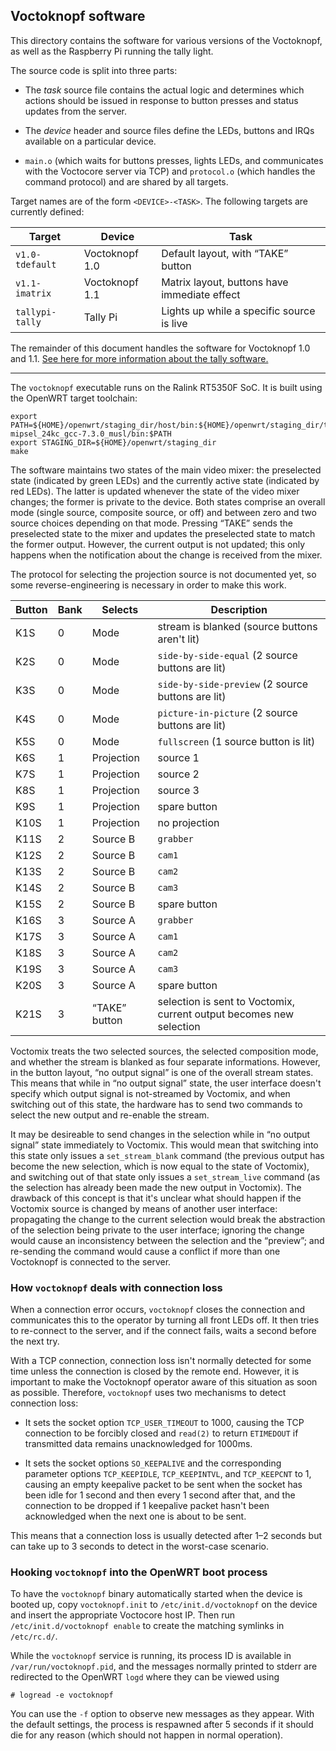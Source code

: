 Voctoknopf software
-------------------

This directory contains the software for various versions of the
Voctoknopf, as well as the Raspberry Pi running the tally light.

The source code is split into three parts:

* The *task* source file contains the actual logic and determines
  which actions should be issued in response to button presses and
  status updates from the server.

* The *device* header and source files define the LEDs, buttons and
  IRQs available on a particular device.

* `main.o` (which waits for buttons presses, lights LEDs, and
  communicates with the Voctocore server via TCP) and `protocol.o`
  (which handles the command protocol) and are shared by all targets.

Target names are of the form `<DEVICE>-<TASK>`.  The following targets
are currently defined:

Target          | Device         | Task
----------------|----------------|---------------------------------------------
`v1.0-tdefault` | Voctoknopf 1.0 | Default layout, with “TAKE” button
`v1.1-imatrix`  | Voctoknopf 1.1 | Matrix layout, buttons have immediate effect
`tallypi-tally` | Tally Pi       | Lights up while a specific source is live


The remainder of this document handles the software for Voctoknopf 1.0
and 1.1.  [See here for more information about the tally software.](Tally.md)

---

The `voctoknopf` executable runs on the Ralink RT5350F SoC.  It is
built using the OpenWRT target toolchain:

```
export PATH=${HOME}/openwrt/staging_dir/host/bin:${HOME}/openwrt/staging_dir/toolchain-mipsel_24kc_gcc-7.3.0_musl/bin:$PATH
export STAGING_DIR=${HOME}/openwrt/staging_dir
make
```

The software maintains two states of the main video mixer: the
preselected state (indicated by green LEDs) and the currently active
state (indicated by red LEDs).  The latter is updated whenever the
state of the video mixer changes; the former is private to the device.
Both states comprise an overall mode (single source, composite source,
or off) and between zero and two source choices depending on that
mode.  Pressing “TAKE” sends the preselected state to the mixer and
updates the preselected state to match the former output.  However,
the current output is not updated; this only happens when the
notification about the change is received from the mixer.

The protocol for selecting the projection source is not documented
yet, so some reverse-engineering is necessary in order to make this
work.


Button | Bank | Selects | Description
-------|------|---------|------------
K1S  | 0 | Mode | stream is blanked (source buttons aren't lit)
K2S  | 0 | Mode | `side-by-side-equal` (2 source buttons are lit)
K3S  | 0 | Mode | `side-by-side-preview` (2 source buttons are lit)
K4S  | 0 | Mode | `picture-in-picture` (2 source buttons are lit)
K5S  | 0 | Mode | `fullscreen` (1 source button is lit)
K6S  | 1 | Projection | source 1
K7S  | 1 | Projection | source 2
K8S  | 1 | Projection | source 3
K9S  | 1 | Projection | spare button
K10S | 1 | Projection | no projection
K11S | 2 | Source B | `grabber`
K12S | 2 | Source B | `cam1`
K13S | 2 | Source B | `cam2`
K14S | 2 | Source B | `cam3`
K15S | 2 | Source B | spare button
K16S | 3 | Source A | `grabber`
K17S | 3 | Source A | `cam1`
K18S | 3 | Source A | `cam2`
K19S | 3 | Source A | `cam3`
K20S | 3 | Source A | spare button
K21S | 3 | “TAKE” button | selection is sent to Voctomix, current output becomes new selection


Voctomix treats the two selected sources, the selected composition
mode, and whether the stream is blanked as four separate informations.
However, in the button layout, “no output signal” is one of the
overall stream states.  This means that while in “no output signal”
state, the user interface doesn't specify which output signal is
not-streamed by Voctomix, and when switching out of this state, the
hardware has to send two commands to select the new output and
re-enable the stream.

It may be desireable to send changes in the selection while in “no
output signal” state immediately to Voctomix.  This would mean that
switching into this state only issues a `set_stream_blank` command
(the previous output has become the new selection, which is now equal
to the state of Voctomix), and switching out of that state only issues
a `set_stream_live` command (as the selection has already been made
the new output in Voctomix).  The drawback of this concept is that
it's unclear what should happen if the Voctomix source is changed by
means of another user interface: propagating the change to the current
selection would break the abstraction of the selection being private
to the user interface; ignoring the change would cause an
inconsistency between the selection and the “preview”; and re-sending
the command would cause a conflict if more than one Voctoknopf is
connected to the server.


### How `voctoknopf` deals with connection loss

When a connection error occurs, `voctoknopf` closes the connection and
communicates this to the operator by turning all front LEDs off.  It
then tries to re-connect to the server, and if the connect fails,
waits a second before the next try.

With a TCP connection, connection loss isn't normally detected for
some time unless the connection is closed by the remote end.  However,
it is important to make the Voctoknopf operator aware of this
situation as soon as possible.  Therefore, `voctoknopf` uses two
mechanisms to detect connection loss:

* It sets the socket option `TCP_USER_TIMEOUT` to 1000, causing the
  TCP connection to be forcibly closed and `read(2)` to return
  `ETIMEDOUT` if transmitted data remains unacknowledged for 1000ms.

* It sets the socket options `SO_KEEPALIVE` and the corresponding
  parameter options `TCP_KEEPIDLE`, `TCP_KEEPINTVL`, and `TCP_KEEPCNT`
  to 1, causing an empty keepalive packet to be sent when the socket
  has been idle for 1 second and then every 1 second after that, and
  the connection to be dropped if 1 keepalive packet hasn't been
  acknowledged when the next one is about to be sent.

This means that a connection loss is usually detected after 1–2
seconds but can take up to 3 seconds to detect in the worst-case
scenario.


### Hooking `voctoknopf` into the OpenWRT boot process

To have the `voctoknopf` binary automatically started when the device
is booted up, copy `voctoknopf.init` to `/etc/init.d/voctoknopf` on
the device and insert the appropriate Voctocore host IP.  Then run
`/etc/init.d/voctoknopf enable` to create the matching symlinks in
`/etc/rc.d/`.

While the `voctoknopf` service is running, its process ID is available
in `/var/run/voctoknopf.pid`, and the messages normally printed to
stderr are redirected to the OpenWRT `logd` where they can be viewed
using
```
# logread -e voctoknopf
```
You can use the `-f` option to observe new messages as they appear.
With the default settings, the process is respawned after 5 seconds if
it should die for any reason (which should not happen in normal
operation).
